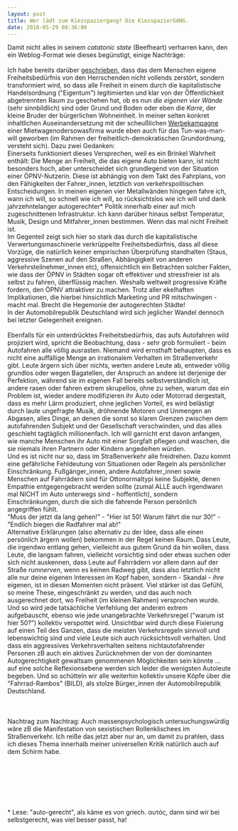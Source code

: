 ```yaml
---
layout: post
title: Wer lädt zum Kiezspaziergang? Die KiezspazierGANG.
date: 2018-05-29 08:36:00
---
```


Damit nicht alles in seinem *catatonic state*  (Beefheart) verharren kann, den ein Weblog-Format wie dieses begünstigt, einige Nachträge:
<br><br>
Ich habe bereits darüber [geschrieben](https://grillmoebel.github.io/2016/05/20/ninetyeighth-post/), dass das dem Menschen eigene Freiheitsbedürfnis von den Herrschenden nicht vollends zerstört, sondern transformiert wird, so dass alle Freiheit in einem durch die
kapitalistische Handelsordnung ("Eigentum") legitimierten und klar von der Öffentlichkeit abgetrennten Raum zu geschehen hat, ob es nun *die eigenen vier Wände* (sehr sinnbildlich) sind oder Grund und Boden
oder eben die *Karre*, der kleine Bruder der bürgerlichen Wohneinheit. In meiner selten konkret inhaltlichen Auseinandersetzung mit der scheußlichen [Werbekampagne](https://grillmoebel.github.io/2018/05/02/sixtysecond-post/) einer Mietwagenodersowasfirma wurde eben
auch für das Tun-was-man-will geworben (im Rahmen der freiheitlich-demokratischen Grundordnung, versteht sich). Dazu zwei Gedanken:<br>
Einerseits funktioniert dieses Versprechen, weil es ein Brinkel Wahrheit enthält: Die Menge an Freiheit, die das eigene Auto bieten kann, ist nicht besonders hoch, aber unterscheidet sich grundlegend
von der Situation einer ÖPNV-Nutzerin. Diese ist abhängig von dem Takt des Fahrplans, von den Fähigkeiten der Fahrer\_innen, letztlich von verkehrspolitischen Entscheidungen. In meinen eigenen vier
Metallwänden hingegen fahre ich, wann ich will, so schnell wie ich will, so rücksichtslos wie ich will und dank jahrzehntelanger autogerechter\* Politik innerhalb einer auf mich zugeschnittenen 
Infrastruktur. Ich kann darüber hinaus selbst Temperatur, Musik, Design und Mitfahrer\_innen bestimmen. Wenn das mal nicht Freiheit ist. <br>
Im Gegenteil zeigt sich hier so stark das durch die kapitalistische Verwertungsmaschinerie verkrüppelte Freiheitsbedürfnis, dass all diese Vorzüge, die natürlich keiner empirischen Überprüfung standhalten
(Staus, aggressive Szenen auf den Straßen, Abhängigkeit von anderen Verkehrsteilnehmer\_innen etc), offensichtlich ein Betrachten solcher Fakten, wie dass der ÖPNV in Städten sogar oft
effektiver und stressfreier ist als selbst zu fahren, überflüssig machen. Weshalb weltweit progressive Kräfte
fordern, den ÖPNV attraktiver zu machen. Trotz aller ekelhaften Implikationen, die hierbei hinsichtlich Marketing und PR mitschwingen - macht mal. Brecht die Hegemonie der autogerechten Städte!<br>
In der Automobilrepublik Deutschland wird sich jeglicher Wandel dennoch bei letzter Gelegenheit ereignen.<br><br>
Ebenfalls für ein unterdrücktes Freiheitsbedürfnis, das aufs Autofahren wild projiziert wird, spricht die Beobachtung, dass - sehr grob formuliert - beim Autofahren alle völlig ausrasten. Niemand wird
ernsthaft behaupten, dass es nicht eine auffällige Menge an irrationalem Verhalten im Straßenverkehr gibt. Leute ärgern sich über nichts, werten andere Leute ab, entweder völlig grundlos oder wegen Bagatellen,
der Anspruch an andere ist derjenige der Perfektion, während sie im eigenen Fall bereits selbstverständlich ist, andere rasen oder fahren extrem skrupellos, ohne zu sehen, warum das ein Problem ist, 
wieder andere modifizieren ihr Auto oder Motorrad dergestalt, dass es mehr Lärm produziert, ohne jeglichen Vorteil, es wird belästigt durch laute ungefragte Musik, dröhnende Motoren und Unmengen an Abgasen,
alles Dinge, an denen die sonst so klaren Grenzen zwischen dem autofahrenden Subjekt und der Gesellschaft verschwinden, und das alles geschieht tagtäglich millionenfach. Ich will garnicht erst davon anfangen,
wie manche Menschen ihr Auto mit einer Sorgfalt pflegen und waschen, die sie niemals ihren Partnern oder Kindern angedeihen würden.<br>
Und es ist nicht nur so, dass im Straßenverkehr alle freidrehen. Dazu kommt eine gefährliche Fehldeutung von Situationen oder Regeln als persönlicher Einschränkung. Fußgänger\_innen, andere Autofahrer\_innen 
sowie Menschen auf Fahrrädern sind für Ottonormaltypi keine Subjekte, denen Empathie entgegengebracht werden sollte (zumal ALLE auch irgendwann mal NICHT im Auto unterwegs sind - hoffentlich), sondern
Einschränkungen, durch die sich die fahrende Person persönlich angegriffen fühlt. <br>
"Muss der jetzt da lang gehen!" - "Hier ist 50! Warum fährt die nur 30!" - "Endlich biegen die Radfahrer mal ab!"
<br>
Alternative Erklärungen (also alternativ zu der Idee, dass alle einen persönlich ärgern wollen) bekommen in der Regel keinen Raum. Dass Leute, die irgendwo entlang gehen, vielleicht aus gutem Grund da hin wollen, dass 
Leute, die langsam fahren, vielleicht vorsichtig sind oder etwas suchen oder sich nicht auskennen, dass Leute auf Fahrrädern vor allem dann auf der Straße *rumnerven*, wenn es keinen Radweg gibt, dass also
letztlich nicht alle nur deine eigenen Interessen im Kopf haben, sondern - Skandal - *ihre* eigenen, ist in diesen Momenten nicht präsent. Viel stärker ist das Gefühl, so meine These, eingeschränkt zu werden,
und das auch noch ausgerechnet dort, wo Freiheit (im kleinen Rahmen) versprochen wurde.<br>
Und so wird jede tatsächliche Verfehlung der anderen extrem aufgebauscht, ebenso wie jede unangebrachte Verkehrsregel ("warum ist hier 50?") kollektiv verspottet wird. Unsichtbar wird durch diese Fixierung
auf einen Teil des Ganzen, dass die meisten Verkehrsregeln sinnvoll und lebenswichtig sind und viele Leute sich auch rücksichtsvoll verhalten. Und dass ein aggressives Verkehrsverhalten seitens 
nichtautofahrender Personen zB auch ein aktives Zurücknehmen der von der dominanten Autogerechtigkeit gewaltsam genommenen Möglichkeiten sein könnte ... auf eine solche Reflexionsebene werden sich leider
die wenigsten Autoleute begeben. Und so schütteln wir alle weiterhin kollektiv unsere Köpfe über die "Fahrrad-Rambos" (BILD), als stolze Bürger\_innen der Automobilrepublik Deutschland.<br>
<br><br><br>
Nachtrag zum Nachtrag: Auch massenpsychologisch untersuchungswürdig wäre zB die Manifestation von sexistischen Rollenklischees im Straßenverkehr. Ich reiße das jetzt aber nur an, um damit zu prahlen, dass 
ich dieses Thema innerhalb meiner universellen Kritik natürlich auch auf dem Schirm habe.<br><br><br><br>
<br><br><br><br>
\* Lese: "auto-gerecht", als käme es von griech.
αυτός, dann sind wir bei selbstgerecht, was viel besser passt, ha!
